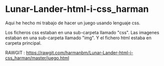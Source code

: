 # Lunar-Lander-html-i-css_harman
Aqui he hecho mi trabajo de hacer un juego usando lenguaje css.

Los ficheros css estaban en una sub-carpeta llamado "css".
Las imagenes estaban en una sub-carpeta llamado "img".
Y el fichero html estaba en carpeta principal.

RAWGIT : https://rawgit.com/harmanbm/Lunar-Lander-html-i-css_harman/master/juego.html
